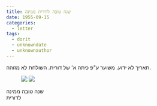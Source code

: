 ```yaml
---
title: שנה טובה לדורית ממינה
date: 1955-09-15
categories:
  - letter
tags:
  - dorit
  - unknowndate
  - unknownauthor
---
```


תאריך לא ידוע. משוער ע"פ כיתה א' של דורית.
השולחת לא מזוהה.

<figure class="half">
    <a  href="/pupko-papers/assets/images/1955-09-15-new-year-dorit-1.jpg">
    <img src="/pupko-papers/assets/images/1955-09-15-new-year-dorit-1.jpg"></a>
    <a  href="/pupko-papers/assets/images/1955-09-15-new-year-dorit-2.jpg">
    <img src="/pupko-papers/assets/images/1955-09-15-new-year-dorit-2.jpg"></a>
</figure>

שנה טובה ממינה  
לדורית
